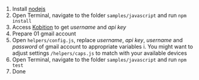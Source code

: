 1. Install [nodejs](https://nodejs.org/)
2. Open Terminal, navigate to the folder `samples/javascript` and run `npm install`
3. Access [Kobition](kobition.com) to get *username* and *api key*
4. Prepare 01 gmail account
5. Open `helpers/config.js`, replace *username*, *api key*, *username* and *password* of gmail account to appropriate variables
i. You might want to adjust settings `/helpers/caps.js` to match with your available devices
6. Open Terminal, navigate to the folder `samples/javascript` and run `npm test`
7. Done
